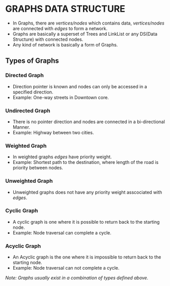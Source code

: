 # GRAPHS DATA STRUCTURE

- In Graphs, there are _vertices/nodes_ which contains data, _vertices/nodes_ are connected with *edges* to form a network.
- Graphs are basically a superset of Trees and LinkList or any DS(Data Structure) with connected nodes.
- Any kind of network is basically a form of Graphs.

## Types of Graphs

### Directed Graph

- Direction pointer is known and nodes can only be accessed in a specified direction. 
- Example: One-way streets in Downtown core.

### Undirected Graph

- There is no pointer direction and nodes are connected in a bi-directional Manner. 
- Example: Highway between two cities.

### Weighted Graph

- In weighted graphs *edges* have priority weight. 
- Example: Shortest path to the destination, where length of the road is priority between nodes.

### Unweighted Graph

- Unweighted graphs does not have any priority weight asscociated with *edges*.

### Cyclic Graph

- A cyclic graph is one where it is possible to return back to the starting node. 
- Example: Node traversal can complete a cycle.

### Acyclic Graph

- An Acyclic graph is the one where it is impossible to return back to the starting node. 
- Example: Node traversal can not complete a cycle.

*Note: Graphs usually exist in a combination of types defined above.*
